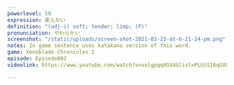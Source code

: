 ```yaml
---
powerlevel: 59
expression: 柔らかい
definition: "(adj-i) soft; tender; limp; (P)"
pronunciation: やわらかい
screenshot: "/static/uploads/screen-shot-2021-03-23-at-6-21-24-pm.png"
notes: In game sentence uses katakana version of this word.
game: Xenoblade Chronicles 2
episode: Episode002
videolink: https://www.youtube.com/watch?v=xolgpqq8GV4&list=PLUiSI6qGVDKsXmMW0GnjV--kUTLhsKN-K&index=2

---
```

